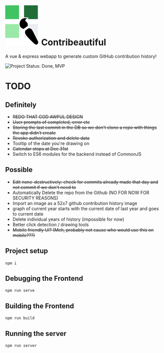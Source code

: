 
# ![Logo](./src/assets/contribeautiful.svg) Contribeautiful

A vue & express webapp to generate custom GitHub contribution history!

![Project Status: Done, MVP](https://img.shields.io/badge/Project%20Status-Done%2C%20MVP-green)
# TODO

## Definitely
- ~~REDO THAT GOD AWFUL DESIGN~~
- ~~User prompts of completed, error etc~~
- ~~Storing the last commit in the DB so we don't clone a repo with things the app didn't create~~
- ~~Revoke authorization and delete data~~
- Tooltip of the date you're drawing on
- ~~Calendar stops at Dec 31st~~
- Switch to ES6 modules for the backend instead of CommonJS
## Possible
- ~~Edit none-destructively: check for commits already made that day and not commit if we don't need to~~
- Automatically Delete the repo from the Github (NO FOR NOW FOR SECURITY REASONS)
- Import an image as a 52x7 github contribution history image
- graph of current year starts with the current date of last year and goes to current date
- Delete individual years of history (impossible for now)
- Better click detection / drawing tools
- ~~Mobile friendly UI? (Meh, probably not cause who would use this on mobile???)~~
## Project setup
```
npm i
```

## Debugging the Frontend
```
npm run serve
```

## Building the Frontend
```
npm run build
```

## Running the server
```
npm run server
```
